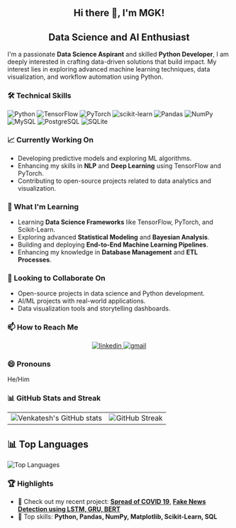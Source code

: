 <div align="center">
  
##                         Hi there 👋, I'm MGK! 

## Data Science and AI Enthusiast
  
</div>

I'm a passionate **Data Science Aspirant** and skilled **Python Developer**, I am deeply interested in crafting data-driven solutions that build impact. My interest lies in exploring advanced machine learning techniques, data visualization, and workflow automation using Python.

### 🛠️ Technical Skills
![Python](https://img.shields.io/badge/Python-3776AB?style=for-the-badge&logo=python&logoColor=white)
![TensorFlow](https://img.shields.io/badge/TensorFlow-FF6F00?style=for-the-badge&logo=tensorflow&logoColor=white)
![PyTorch](https://img.shields.io/badge/PyTorch-EE4C2C?style=for-the-badge&logo=pytorch&logoColor=white)
![scikit-learn](https://img.shields.io/badge/scikit--learn-%23F7931E.svg?style=for-the-badge&logo=scikit-learn&logoColor=white)
![Pandas](https://img.shields.io/badge/pandas-%23150458.svg?style=for-the-badge&logo=pandas&logoColor=white)
![NumPy](https://img.shields.io/badge/numpy-%23013243.svg?style=for-the-badge&logo=numpy&logoColor=white)
![MySQL](https://img.shields.io/badge/MySQL-005C84?style=for-the-badge&logo=mysql&logoColor=white)
![PostgreSQL](https://img.shields.io/badge/PostgreSQL-316192?style=for-the-badge&logo=postgresql&logoColor=white)
![SQLite](https://img.shields.io/badge/SQLite-07405E?style=for-the-badge&logo=sqlite&logoColor=white)

### 📈 Currently Working On
- Developing predictive models and exploring ML algorithms.  
- Enhancing my skills in **NLP** and **Deep Learning** using TensorFlow and PyTorch.  
- Contributing to open-source projects related to data analytics and visualization.



### 📝 What I'm Learning
- Learning **Data Science Frameworks** like TensorFlow, PyTorch, and Scikit-Learn.  
- Exploring advanced **Statistical Modeling** and **Bayesian Analysis**. 
- Building and deploying **End-to-End Machine Learning Pipelines**.
- Enhancing my knowledge in **Database Management** and **ETL Processes**. 



### 🤝 Looking to Collaborate On
- Open-source projects in data science and Python development.  
- AI/ML projects with real-world applications.  
- Data visualization tools and storytelling dashboards.  


### 📫 How to Reach Me
 <div align="center">
  <a href="https://www.linkedin.com/in/m-geetha-krishna-venkatesh-742416269/" target="_blank">
    <img src="https://img.shields.io/badge/LinkedIn-0077B5?style=for-the-badge&logo=linkedin&logoColor=white" alt="linkedin"/>
  </a>
  <a href="mailto:mgkvenkatesh3@gmail.com">
    <img src="https://img.shields.io/badge/Gmail-D14836?style=for-the-badge&logo=gmail&logoColor=white" alt="gmail"/>
  </a>
</div>



### 😄 Pronouns
He/Him  

### 📊 GitHub Stats and Streak

<table>
  <tr>
    <td>
      <img src="https://github-readme-stats.vercel.app/api?username=MGK-VENKATESH&show_icons=true&theme=radical" alt="Venkatesh's GitHub stats" />
    </td>
    <td>
      <img src="https://github-readme-streak-stats.herokuapp.com/?user=MGK-VENKATESH&theme=dark&hide_border=true" alt="GitHub Streak" />
    </td>
  </tr>
</table>


## 📊 Top Languages

![Top Languages](https://github-readme-stats.vercel.app/api/top-langs/?username=MGK-VENKATESH&hide=Jupyter%20Notebook,HTML&layout=compact&theme=radical)

### 🏆 Highlights  
- 📂 Check out my recent project: **[Spread of COVID 19](https://github.com/MGK-VENKATESH/Mac-VS-code/tree/main/Python/BTHAssignment2)**, **[Fake News Detection using LSTM, GRU, BERT](https://github.com/MGK-VENKATESH/Bachelors-Thesis)**
- 🌟 Top skills: **Python, Pandas, NumPy, Matplotlib, Scikit-Learn, SQL**  


<!--
**MGK-VENKATESH/MGK-VENKATESH** is a ✨ _special_ ✨ repository because its `README.md` (this file) appears on your GitHub profile.

Here are some ideas to get you started:

- 🔭 I’m currently working on ...
- 🌱 I’m currently learning ...
- 👯 I’m looking to collaborate on ...
- 🤔 I’m looking for help with ...
- 💬 Ask me about ...
- 📫 How to reach me: ...
- 😄 Pronouns: ...
- ⚡ Fun fact: ...
-->
